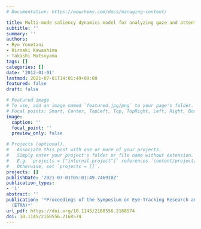 ```yaml
---
# Documentation: https://wowchemy.com/docs/managing-content/

title: Multi-mode saliency dynamics model for analyzing gaze and attention
subtitle: ''
summary: ''
authors:
- Ryo Yonetani
- Hiroaki Kawashima
- Takashi Matsuyama
tags: []
categories: []
date: '2012-01-01'
lastmod: 2021-07-01T14:01:49+09:00
featured: false
draft: false

# Featured image
# To use, add an image named `featured.jpg/png` to your page's folder.
# Focal points: Smart, Center, TopLeft, Top, TopRight, Left, Right, BottomLeft, Bottom, BottomRight.
image:
  caption: ''
  focal_point: ''
  preview_only: false

# Projects (optional).
#   Associate this post with one or more of your projects.
#   Simply enter your project's folder or file name without extension.
#   E.g. `projects = ["internal-project"]` references `content/project/deep-learning/index.md`.
#   Otherwise, set `projects = []`.
projects: []
publishDate: '2021-07-01T05:01:49.746910Z'
publication_types:
- '1'
abstract: ''
publication: '*Proceedings of the Symposium on Eye-Tracking Research and Applications
  (ETRA)*'
url_pdf: https://doi.org/10.1145/2168556.2168574
doi: 10.1145/2168556.2168574
---
```

